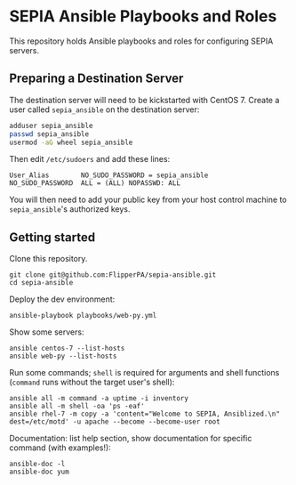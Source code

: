 # SEPIA Ansible Playbooks and Roles

This repository holds Ansible playbooks and roles for configuring SEPIA servers.

## Preparing a Destination Server

The destination server will need to be kickstarted with CentOS 7. Create a user called `sepia_ansible` on the destination server:

```bash
adduser sepia_ansible
passwd sepia_ansible
usermod -aG wheel sepia_ansible
```

Then edit `/etc/sudoers` and add these lines:

```
User_Alias        NO_SUDO_PASSWORD = sepia_ansible
NO_SUDO_PASSWORD  ALL = (ALL) NOPASSWD: ALL
```

You will then need to add your public key from your host control machine to `sepia_ansible`'s authorized keys.

## Getting started

Clone this repository.

    git clone git@github.com:FlipperPA/sepia-ansible.git
    cd sepia-ansible

Deploy the dev environment:

    ansible-playbook playbooks/web-py.yml

Show some servers:

    ansible centos-7 --list-hosts
    ansible web-py --list-hosts

Run some commands; `shell` is required for arguments and shell functions (`command` runs without the target user's shell):

    ansible all -m command -a uptime -i inventory
    ansible all -m shell -oa 'ps -eaf'
    ansible rhel-7 -m copy -a 'content="Welcome to SEPIA, Ansiblized.\n" dest=/etc/motd' -u apache --become --become-user root

Documentation: list help section, show documentation for specific command (with examples!):

    ansible-doc -l
    ansible-doc yum
